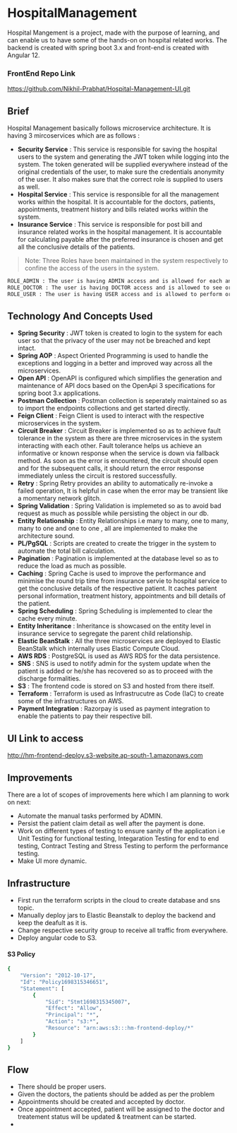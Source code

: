 # HospitalManagement 
Hospital Mangement is a project, made with the purpose of learning, and can enable us to have some of the hands-on on hospital related works. The backend is created with spring boot 3.x and front-end is created with Angular 12.

### FrontEnd Repo Link 
https://github.com/Nikhil-Prabhat/Hospital-Management-UI.git

## Brief
Hospital Management basically follows microservice architecture. It is having 3 mircoservices which are as follows :

- **Security Service** : This service is responsible for saving the hospital users to the system and generating the JWT token while logging into the system. The token generated will be supplied everywhere instead of the original credentials of the user, to make sure the credentials anonymity of the user. It also makes sure that the correct role is supplied to users as well.
- **Hospital Service** : This service is responsible for all the management works within the hospital. It is accountable for the doctors, patients, appointments, treatment history and bills 
related works within the system.
- **Insurance Service** : This service is responsible for post bill and insurance related works in the hospital management. It is accountable for calculating payable after the preferred insurance is chosen and get all the conclusive details of the patients. 

> Note: Three Roles have been maintained in the system respectively to confine the access of the users in the system.

```sh
ROLE_ADMIN : The user is having ADMIN access and is allowed for each and every operation in the system.
ROLE_DOCTOR : The user is having DOCTOR access and is allowed to see or perform his or her personal doctor oriented details only in the system.
ROLE_USER : The user is having USER access and is allowed to perform or see his or her patient related details only in the system.
```

## Technology And Concepts Used

- **Spring Security** : JWT token is created to login to the system for each user so that the privacy of the user may not be breached and kept intact.
- **Spring AOP** : Aspect Oriented Programming is used to handle the exceptions and logging in a better and improved way across all the microservices.
- **Open API** : OpenAPI is configured which simplifies the generation and maintenance of API docs based on the OpenApi 3 specifications for spring boot 3.x applications.
- **Postman Collection** : Postman collection is seperately maintained so as to import the endpoints collections and get started directly.
- **Feign Client** : Feign Client is used to interact with the respective microservices in the system.
- **Circuit Breaker** : Circuit Breaker is implemented so as to achieve fault tolerance in the system as there are three microservices in the system interacting with each other. Fault tolerance helps us achieve an informative or known response when the service is down via fallback method. As soon as the error is encountered, the circuit should open and for the subsequent calls, it should return the error response immediately unless the circuit is restored successfully.
- **Retry** : Spring Retry provides an ability to automatically re-invoke a failed operation, It is helpful in case when the error may be transient like a momentary network glitch.
- **Spring Validation** : Spring Validation is implemeted so as to avoid bad request as much as possible while persisting the object in our db.
- **Entity Relationship** : Entity Relationships i.e many to many, one to many, many to one and one to one , all are implemented to make the architecture sound.
- **PL/PgSQL** : Scripts are created to create the trigger in the system to automate the total bill calculation.
- **Pagination** : Pagination is implemented at the database level so as to reduce the load as much as possible.
- **Caching** : Spring Cache is used to improve the performance and minimise the round trip time from insurance servie to hospital service to get the conclusive details of the respective patient. It caches patient personal information, treatment history, appointments and bill details of the patient.
- **Spring Scheduling** : Spring Scheduling is implemented to clear the cache every minute.
- **Entity Inheritance** : Inheritance is showcased on the entity level in insurance service to segregate the parent child relationship.
- **Elastic BeanStalk** : All the three microservices are deployed to Elastic BeanStalk which internally uses Elastic Compute Cloud.
- **AWS RDS** : PostgreSQL is used as AWS RDS for the data persistence.
- **SNS** : SNS is used to notify admin for the system update when the patient is added or he/she has recovered so as to proceed with the discharge formalities.
- **S3** : The frontend code is stored on S3 and hosted from there itself.
- **Terraform** : Terraform is used as Infrastrucutre as Code (IaC) to create some of the infrastructures on AWS.
- **Payment Integration** : Razorpay is used as payment integration to enable the patients to pay their respective bill.

## UI Link to access 
http://hm-frontend-deploy.s3-website.ap-south-1.amazonaws.com

## Improvements
There are a lot of scopes of improvements here which I am planning to work on next:

- Automate the  manual tasks performed by ADMIN.
- Persist the patient claim detail as well after the payment is done.
- Work on different types of testing to ensure sanity of the application i.e Unit Testing for functional testing, Integaration Testing for end to end testing, Contract Testing and Stress Testing to perform the performance testing.
- Make UI more dynamic.

## Infrastructure

- First run the terraform scripts in the cloud to create database and sns topic.
- Manually deploy jars to Elastic Beanstalk to deploy the backend and keep the deafult as it is.
- Change respective security group to receive all traffic from everywhere.
- Deploy angular code to S3.

#### S3 Policy

```sh
{
    "Version": "2012-10-17",
    "Id": "Policy1698315346651",
    "Statement": [
        {
            "Sid": "Stmt1698315345007",
            "Effect": "Allow",
            "Principal": "*",
            "Action": "s3:*",
            "Resource": "arn:aws:s3:::hm-frontend-deploy/*"
        }
    ]
}
```

## Flow

- There should be proper users.
- Given the doctors, the patients should be added as per the problem 
- Appointments should be created and accepted by doctor.
- Once appointment accepted, patient will be assigned to the doctor and treatement status will be updated & treatment can be started.
- 
